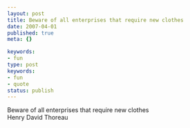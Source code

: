 ```yaml
---
layout: post
title: Beware of all enterprises that require new clothes
date: 2007-04-01
published: true
meta: {}

keywords:
- fun
type: post
keywords:
- fun
- quote
status: publish
---
```

Beware of all enterprises that require new clothes<br />Henry David Thoreau
